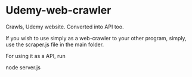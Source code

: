 # Udemy-web-crawler
Crawls, Udemy website. Converted into API too.

If you wish to use simply as a web-crawler to your other program, simply, use the scraper.js file in the main folder.

For using it as a API,
run

node server.js

